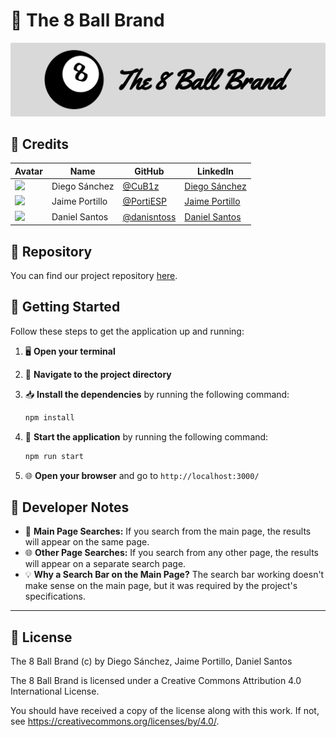 # 🎱 The 8 Ball Brand

<p align="center">
  <img src="./public/assets/full-icon-bg.svg" alt="Logo">
</p>

## 📜 Credits

| Avatar                                                                       | Name           | GitHub                                       | LinkedIn                                                    |
| ---------------------------------------------------------------------------- | -------------- | -------------------------------------------- | ----------------------------------------------------------- |
| <img src="https://avatars.githubusercontent.com/u/121297520?v=4" width="50"> | Diego Sánchez  | [@CuB1z](https://github.com/CuB1z)           | [Diego Sánchez](https://www.linkedin.com/in/cub1z/)         |
| <img src="https://avatars.githubusercontent.com/u/47105148?v=4" width="50">  | Jaime Portillo | [@PortiESP](https://github.com/PortiESP)     | [Jaime Portillo](https://www.linkedin.com/in/porti/)        |
| <img src="https://avatars.githubusercontent.com/u/146845008?v=4" width="50"> | Daniel Santos  | [@danisntoss](https://github.com/danisntoss) | [Daniel Santos ](https://www.linkedin.com/in/danisntoss/) |

## 📂 Repository

You can find our project repository [here](https://github.com/PortiESP/ProyectoWebURJC).

## 🚀 Getting Started

Follow these steps to get the application up and running:

1. 🖥️ **Open your terminal**
2. 📁 **Navigate to the project directory**
3. 📥 **Install the dependencies** by running the following command: 

    ```bash
    npm install
    ```

4. 🚀 **Start the application** by running the following command: 

    ```bash
    npm run start
    ```

5. 🌐 **Open your browser** and go to `http://localhost:3000/`
   

## 📝 Developer Notes

- 🎯 **Main Page Searches:** If you search from the main page, the results will appear on the same page.
- 🌐 **Other Page Searches:** If you search from any other page, the results will appear on a separate search page.
- 💡 **Why a Search Bar on the Main Page?** The search bar working doesn't make sense on the main page, but it was required by the project's specifications.

---

## 📜 License

The 8 Ball Brand (c) by Diego Sánchez, Jaime Portillo, Daniel Santos

The 8 Ball Brand is licensed under a
Creative Commons Attribution 4.0 International License.

You should have received a copy of the license along with this
work. If not, see <https://creativecommons.org/licenses/by/4.0/>.
